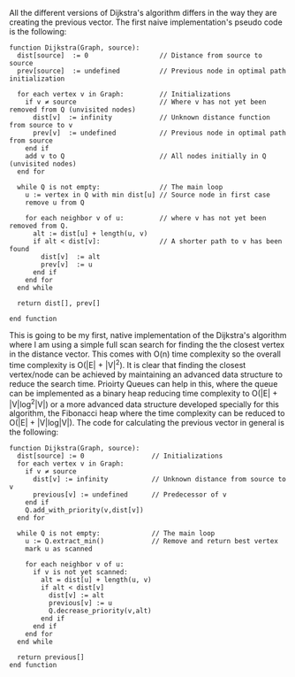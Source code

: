 All the different versions of Dijkstra's algorithm differs in the way they are creating the previous vector. The first naive implementation's pseudo code is the following:

```
function Dijkstra(Graph, source):
  dist[source]  := 0                  // Distance from source to source
  prev[source]  := undefined          // Previous node in optimal path initialization

  for each vertex v in Graph:         // Initializations
    if v ≠ source                     // Where v has not yet been removed from Q (unvisited nodes)
      dist[v]  := infinity            // Unknown distance function from source to v
      prev[v]  := undefined           // Previous node in optimal path from source
    end if 
    add v to Q                        // All nodes initially in Q (unvisited nodes)
  end for

  while Q is not empty:               // The main loop
    u := vertex in Q with min dist[u] // Source node in first case
    remove u from Q 

    for each neighbor v of u:         // where v has not yet been removed from Q.
      alt := dist[u] + length(u, v)
      if alt < dist[v]:               // A shorter path to v has been found
        dist[v]  := alt 
        prev[v]  := u 
      end if
    end for
  end while

  return dist[], prev[]

end function
```

This is going to be my first, native implementation of the Dijkstra's algorithm where I am using a simple full scan search for finding the the closest vertex in the distance vector. This comes with O(n) time complexity so the overall time complexity is O(|E| + |V|<sup>2</sup>). It is clear that finding the closest vertex/node can be achieved by maintaining an advanced data structure to reduce the search time. Prioirty Queues can help in this, where the queue can be implemented as a binary heap reducing time complexity to O(|E| + |V|log<sup>2</sup>|V|) or a more advanced data structure developed specially for this algorithm, the Fibonacci heap where the time complexity can be reduced to O(|E| + |V|log|V|). The code for calculating the previous vector in general is the following:

```
function Dijkstra(Graph, source):
  dist[source] := 0                 // Initializations
  for each vertex v in Graph:           
    if v ≠ source
      dist[v] := infinity           // Unknown distance from source to v
      previous[v] := undefined      // Predecessor of v
    end if
    Q.add_with_priority(v,dist[v])
  end for 

  while Q is not empty:             // The main loop
    u := Q.extract_min()            // Remove and return best vertex
    mark u as scanned
    
    for each neighbor v of u:
      if v is not yet scanned:
        alt = dist[u] + length(u, v) 
        if alt < dist[v]
          dist[v] := alt
          previous[v] := u
          Q.decrease_priority(v,alt)
        end if
      end if
    end for
  end while

  return previous[]
end function
```


